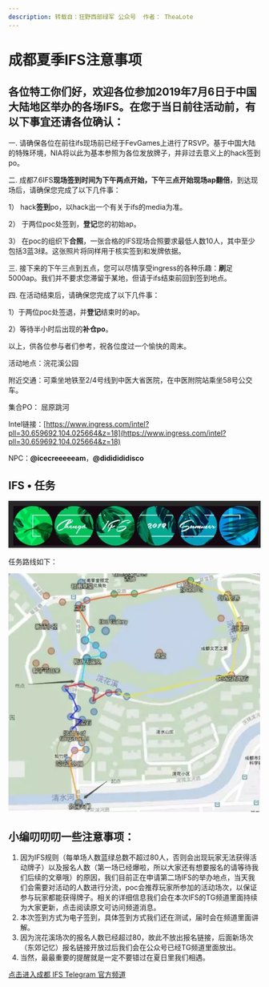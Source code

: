 ```yaml
---
description: 转载自：狂野西部绿军 公众号  作者： TheaLote
---
```


# 成都夏季IFS注意事项

## 各位特工你们好，欢迎各位参加2019年7月6日于中国大陆地区举办的各场IFS。在您于当日前往活动前，有以下事宜还请各位确认：

一. 请确保各位在前往ifs现场前已经于FevGames上进行了RSVP。基于中国大陆的特殊环境，NIA将以此为基本参照为各位发放牌子，并非过去意义上的hack签到po。

二. 成都7.6IFS**现场签到时间为下午两点开始，下午三点开始现场ap翻倍**，到达现场后，请确保您完成了以下几件事：

1） hack**签到**po，以hack出一个有关于ifs的media为准。

2） 于两位poc处签到，**登记**您的初始ap。

3） 在poc的组织下**合照**，一张合格的IFS现场合照要求最低人数10人，其中至少包括3蓝3绿。这张照片将同样用于核实签到和发牌依据。

三. 接下来的下午三点到五点，您可以尽情享受ingress的各种乐趣：**刷**足5000ap。我们并不要求您滞留于某地，但请于ifs结束前回到签到地点。

四. 在活动结束后，请确保您完成了以下几件事：

1）于两位poc处签退，并**登记**结束时的ap。

2）等待半小时后出现的**补仓po**。

以上，供各位参与者们参考，祝各位度过一个愉快的周末。

活动地点：浣花溪公园

附近交通：可乘坐地铁至2/4号线到中医大省医院，在中医附院站乘坐58号公交车。

集合PO： 屈原跳河

Intel链接：[https://www.ingress.com/intel?pll=30.659692,104.025664&z=18](https://www.ingress.com/intel?pll=30.659692,104.025664&z=18)

NPC：**@icecreeeeeam**，**@dididididisco**

## IFS • 任务

![&#x6210;&#x90FD;IFS&#x2022;2019&#x590F;&#x65E5;&#x573A;&#x9650;&#x5B9A;&#x4EFB;&#x52A1;](../.gitbook/assets/640.webp)

任务路线如下：

![](../.gitbook/assets/640-1.webp)

## 小编叨叨叨一些注意事项：

1. 因为IFS规则（每单场人数蓝绿总数不超过80人，否则会出现玩家无法获得活动牌子）以及报名人数（第一场已经爆啦，所以大家还有想要报名的请等待我们后续的文章哦）的原因，我们目前正在申请第二场IFS的举办地点，当天我们会需要对活动的人数进行分流，poc会推荐玩家所参加的活动场次，以保证参与玩家都能获得牌子。相关的详细信息我们会在本次IFS的TG频道里面持续为大家更新，点击阅读原文可访问频道消息。
2. 本次签到方式为电子签到，具体签到方式我们还在测试，届时会在频道里面讲解。
3. 因为浣花溪场次的报名人数已经超过80，故此不放出报名链接，后面新场次（东郊记忆）报名链接开放过后我们会在公众号已经TG频道里面放出。
4. 当然，最最重要的提醒就是一定不要错过在夏日里我们相遇。

[点击进入成都 IFS Telegram 官方频道](https://t.me/ChengduIFS)

